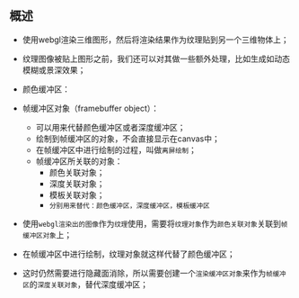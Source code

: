 ## 概述

* 使用webgl渲染三维图形，然后将渲染结果作为纹理贴到另一个三维物体上；
* 纹理图像被贴上图形之前，我们还可以对其做一些额外处理，比如生成如动态模糊或景深效果；

* 颜色缓冲区：

* 帧缓冲区对象（framebuffer object）：
  - 可以用来代替颜色缓冲区或者深度缓冲区；
  - 绘制到帧缓冲区的对象，不会直接显示在canvas中；
  - 在帧缓冲区中进行绘制的过程，叫做`离屏绘制`；
  - 帧缓冲区所关联的对象：
    - 颜色关联对象；
    - 深度关联对象；
    - 模板关联对象；
    - `分别用来替代：颜色缓冲区，深度缓冲区，模板缓冲区`

* 使用`webgl渲染出的图像`作为`纹理`使用，需要将`纹理对象`作为`颜色关联对象`关联到`帧缓冲区对象`上；
* 在帧缓冲区中进行绘制，纹理对象就这样代替了颜色缓冲区；
* 这时仍然需要进行隐藏面消除，所以需要创建一个`渲染缓冲区对象`来作为`帧缓冲区`的`深度关联对象`，替代深度缓冲区；

